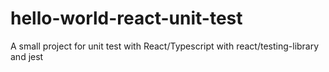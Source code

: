 # hello-world-react-unit-test
A small project for unit test with React/Typescript with react/testing-library and jest

